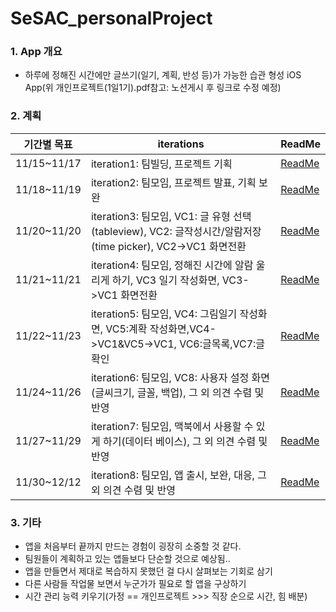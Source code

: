 # SeSAC_personalProject

### 1. App 개요
 - 하루에 정해진 시간에만 글쓰기(일기, 계획, 반성 등)가 가능한 습관 형성 iOS App(위 개인프로젝트(1일1기).pdf참고: 노션게시 후 링크로 수정 예정)

### 2. 계획

|기간별 목표|iterations|ReadMe|
|------|---|---|
|11/15~11/17|iteration1: 팀빌딩, 프로젝트 기획|[ReadMe](https://github.com/JaehoBuildiOSApp/SeSAC_personalProject/issues/1)|
|11/18~11/19|iteration2: 팀모임, 프로젝트 발표, 기획 보완|[ReadMe](https://github.com/JaehoBuildiOSApp/SeSAC_personalProject/issues/2)|
|11/20~11/20|iteration3: 팀모임, VC1: 글 유형 선택(tableview), VC2: 글작성시간/알람저장(time picker), VC2->VC1 화면전환|[ReadMe](https://github.com/JaehoBuildiOSApp/SeSAC_personalProject/issues/3)|
|11/21~11/21|iteration4: 팀모임, 정해진 시간에 알람 울리게 하기, VC3 일기 작성화면, VC3->VC1 화면전환|[ReadMe](https://github.com/JaehoBuildiOSApp/SeSAC_personalProject/issues/4)|
|11/22~11/23|iteration5: 팀모임, VC4: 그림일기 작성화면, VC5:계확 작성화면,VC4->VC1&VC5->VC1, VC6:글목록,VC7:글확인|[ReadMe](https://github.com/JaehoBuildiOSApp/SeSAC_personalProject/issues/5)|
|11/24~11/26|iteration6: 팀모임, VC8: 사용자 설정 화면(글씨크기, 글꼴, 백업), 그 외 의견 수렴 및 반영|[ReadMe](https://github.com/JaehoBuildiOSApp/SeSAC_personalProject/issues/6)|
|11/27~11/29|iteration7: 팀모임, 맥북에서 사용할 수 있게 하기(데이터 베이스), 그 외 의견 수렴 및 반영|[ReadMe](https://github.com/JaehoBuildiOSApp/SeSAC_personalProject/issues/7)|
|11/30~12/12|iteration8: 팀모임, 앱 출시, 보완, 대응, 그 외 의견 수렴 및 반영 |[ReadMe](https://github.com/JaehoBuildiOSApp/SeSAC_personalProject/issues/8)|

### 3. 기타
- 앱을 처음부터 끝까지 만드는 경험이 굉장히 소중할 것 같다.
- 팀원들이 계획하고 있는 앱들보다 단순할 것으로 예상됨..
- 앱을 만들면서 제대로 복습하지 못했던 걸 다시 살펴보는 기회로 삼기
- 다른 사람들 작업물 보면서 누군가가 필요로 할 앱을 구상하기
- 시간 관리 능력 키우기(가정 == 개인프로젝트 >>> 직장 순으로 시간, 힘 배분)
